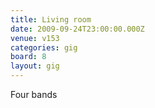 ```yaml
---
title: Living room
date: 2009-09-24T23:00:00.000Z
venue: v153
categories: gig
board: 8
layout: gig
---
```

Four bands